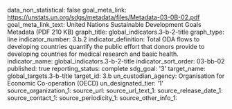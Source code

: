 data_non_statistical: false
goal_meta_link: https://unstats.un.org/sdgs/metadata/files/Metadata-03-0B-02.pdf
goal_meta_link_text: United Nations Sustainable Development Goals Metadata (PDF 210
  KB)
graph_title: global_indicators.3-b-2-title
graph_type: line
indicator_number: 3.b.2
indicator_definition: Total ODA flows to developing countries quantify the public
  effort that donors provide to developing countries for medical research and basic
  health.
indicator_name: global_indicators.3-b-2-title
indicator_sort_order: 03-bb-02
published: true
reporting_status: complete
sdg_goal: '3'
target_name: global_targets.3-b-title
target_id: 3.b
un_custodian_agency: Organisation for Economic Co-operation (OECD)
un_designated_tier: '1'
source_organization_1: 
source_url: 
source_url_text_1: 
source_release_date_1: 
source_contact_1: 
source_periodicity_1: 
source_other_info_1: 
